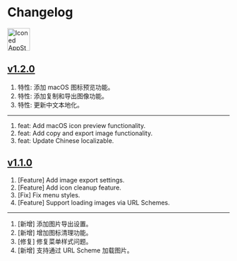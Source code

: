 Changelog
===

<a target="_blank" href="https://apps.apple.com/app/iconed/id6739444407" title="Iconed for macOS">
  <img alt="Iconed AppStore" src="https://jaywcjlove.github.io/sb/download/macos.svg" height="51">
</a>

## [v1.2.0](https://github.com/jaywcjlove/rightmenu-master/releases)

1. 特性: 添加 macOS 图标预览功能。
2. 特性: 添加复制和导出图像功能。
3. 特性: 更新中文本地化。

---

1. feat: Add macOS icon preview functionality.
2. feat: Add copy and export image functionality.
3. feat: Update Chinese localizable.

## [v1.1.0](https://github.com/jaywcjlove/iconed/releases/tag/v1.1.0)

1. [Feature] Add image export settings.
2. [Feature] Add icon cleanup feature.
3. [Fix] Fix menu styles.
4. [Feature] Support loading images via URL Schemes.

---

1. [新增] 添加图片导出设置。
2. [新增] 增加图标清理功能。
3. [修复] 修复菜单样式问题。
4. [新增] 支持通过 URL Scheme 加载图片。